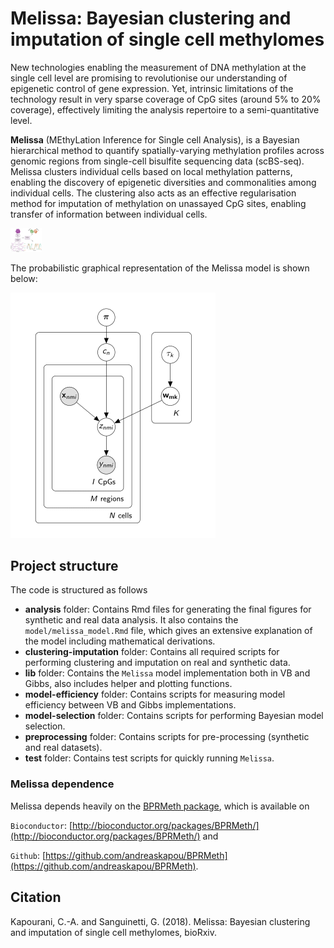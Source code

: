 # Melissa: Bayesian clustering and imputation of single cell methylomes

New technologies enabling the measurement of DNA methylation at the single cell level are promising to revolutionise our understanding of epigenetic control of gene expression. Yet, intrinsic limitations of the technology result in very sparse coverage of CpG sites (around 5% to 20% coverage), effectively limiting the analysis repertoire to a semi-quantitative level.

__Melissa__ (MEthyLation Inference for Single cell Analysis), is a Bayesian hierarchical method to quantify spatially-varying methylation profiles across genomic regions from single-cell bisulfite sequencing data (scBS-seq). Melissa clusters individual cells based on local methylation patterns, enabling the discovery of epigenetic diversities and commonalities among individual cells. The clustering also acts as an effective regularisation method for imputation of methylation on unassayed CpG sites, enabling transfer of information between individual cells. 

<!--- ![Melissa model overview](analysis/model/figures/melissa.png) -->

<img src="analysis/model/figures/melissa.png" alt="" style="width: 50px;"/> 


The probabilistic graphical representation of the Melissa model is shown below:

![](analysis/model/figures/melissa-model-small.png)

## Project structure

The code is structured as follows

* __analysis__ folder: Contains Rmd files for generating the final figures for synthetic and real data analysis. It also contains the `model/melissa_model.Rmd` file, which gives an extensive explanation of the model including mathematical derivations.
* __clustering-imputation__ folder: Contains all required scripts for performing clustering and imputation on real and synthetic data.
* __lib__ folder: Contains the `Melissa` model implementation both in VB and Gibbs, also includes helper and plotting functions.
* __model-efficiency__ folder: Contains scripts for measuring model efficiency between VB and Gibbs implementations.
* __model-selection__ folder: Contains scripts for performing Bayesian model selection.
* __preprocessing__ folder: Contains scripts for pre-processing (synthetic and real datasets).
* __test__ folder: Contains test scripts for quickly running `Melissa`.

### Melissa dependence

Melissa depends heavily on the [BPRMeth package](https://academic.oup.com/bioinformatics/article-lookup/doi/10.1093/bioinformatics/bty129), which is available on 

`Bioconductor`: [http://bioconductor.org/packages/BPRMeth/](http://bioconductor.org/packages/BPRMeth/) and 

`Github`: [https://github.com/andreaskapou/BPRMeth](https://github.com/andreaskapou/BPRMeth).


## Citation
Kapourani, C.-A. and Sanguinetti, G. (2018). Melissa: Bayesian clustering and imputation of single cell methylomes, bioRxiv.
